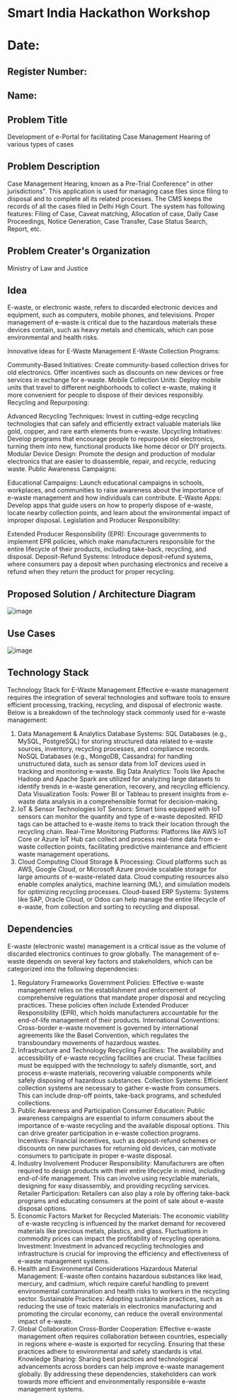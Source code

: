 # Smart India Hackathon Workshop
# Date:
## Register Number:
## Name:
## Problem Title
Development of e-Portal for facilitating Case Management Hearing of various types of cases
## Problem Description
Case Management Hearing, known as a Pre-Trial Conference" in other jurisdictions". This application is used for managing case files since filing to disposal and to complete all its related processes. The CMS keeps the records of all the cases filed in Delhi High Court. The system has following features: Filing of Case, Caveat matching, Allocation of case, Daily Case Proceedings, Notice Generation, Case Transfer, Case Status Search, Report, etc.
## Problem Creater's Organization
Ministry of Law and Justice

## Idea
E-waste, or electronic waste, refers to discarded electronic devices and equipment, such as computers, mobile phones, and televisions. Proper management of e-waste is critical due to the hazardous materials these devices contain, such as heavy metals and chemicals, which can pose environmental and health risks.

Innovative Ideas for E-Waste Management
E-Waste Collection Programs:

Community-Based Initiatives: Create community-based collection drives for old electronics. Offer incentives such as discounts on new devices or free services in exchange for e-waste.
Mobile Collection Units: Deploy mobile units that travel to different neighborhoods to collect e-waste, making it more convenient for people to dispose of their devices responsibly.
Recycling and Repurposing:

Advanced Recycling Techniques: Invest in cutting-edge recycling technologies that can safely and efficiently extract valuable materials like gold, copper, and rare earth elements from e-waste.
Upcycling Initiatives: Develop programs that encourage people to repurpose old electronics, turning them into new, functional products like home décor or DIY projects.
Modular Device Design: Promote the design and production of modular electronics that are easier to disassemble, repair, and recycle, reducing waste.
Public Awareness Campaigns:

Educational Campaigns: Launch educational campaigns in schools, workplaces, and communities to raise awareness about the importance of e-waste management and how individuals can contribute.
E-Waste Apps: Develop apps that guide users on how to properly dispose of e-waste, locate nearby collection points, and learn about the environmental impact of improper disposal.
Legislation and Producer Responsibility:

Extended Producer Responsibility (EPR): Encourage governments to implement EPR policies, which make manufacturers responsible for the entire lifecycle of their products, including take-back, recycling, and disposal.
Deposit-Refund Systems: Introduce deposit-refund systems, where consumers pay a deposit when purchasing electronics and receive a refund when they return the product for proper recycling.

## Proposed Solution / Architecture Diagram
![image](https://github.com/user-attachments/assets/f54ef523-9f1e-4fd4-b9cb-a03331953e58)


## Use Cases
![image](https://github.com/user-attachments/assets/bb5e6250-e567-4d65-8742-e6bed12d0a07)


## Technology Stack
Technology Stack for E-Waste Management
Effective e-waste management requires the integration of several technologies and software tools to ensure efficient processing, tracking, recycling, and disposal of electronic waste. Below is a breakdown of the technology stack commonly used for e-waste management:

1. Data Management & Analytics
Database Systems:
SQL Databases (e.g., MySQL, PostgreSQL) for storing structured data related to e-waste sources, inventory, recycling processes, and compliance records.
NoSQL Databases (e.g., MongoDB, Cassandra) for handling unstructured data, such as sensor data from IoT devices used in tracking and monitoring e-waste.
Big Data Analytics: Tools like Apache Hadoop and Apache Spark are utilized for analyzing large datasets to identify trends in e-waste generation, recovery, and recycling efficiency.
Data Visualization Tools: Power BI or Tableau to present insights from e-waste data analysis in a comprehensible format for decision-making.
2. IoT & Sensor Technologies
IoT Sensors: Smart bins equipped with IoT sensors can monitor the quantity and type of e-waste deposited. RFID tags can be attached to e-waste items to track their location through the recycling chain.
Real-Time Monitoring Platforms: Platforms like AWS IoT Core or Azure IoT Hub can collect and process real-time data from e-waste collection points, facilitating predictive maintenance and efficient waste management operations.
3. Cloud Computing
Cloud Storage & Processing: Cloud platforms such as AWS, Google Cloud, or Microsoft Azure provide scalable storage for large amounts of e-waste-related data. Cloud computing resources also enable complex analytics, machine learning (ML), and simulation models for optimizing recycling processes.
Cloud-based ERP Systems: Systems like SAP, Oracle Cloud, or Odoo can help manage the entire lifecycle of e-waste, from collection and sorting to recycling and disposal.

## Dependencies
E-waste (electronic waste) management is a critical issue as the volume of discarded electronics continues to grow globally. The management of e-waste depends on several key factors and stakeholders, which can be categorized into the following dependencies:

1. Regulatory Frameworks
Government Policies: Effective e-waste management relies on the establishment and enforcement of comprehensive regulations that mandate proper disposal and recycling practices. These policies often include Extended Producer Responsibility (EPR), which holds manufacturers accountable for the end-of-life management of their products.
International Conventions: Cross-border e-waste movement is governed by international agreements like the Basel Convention, which regulates the transboundary movements of hazardous wastes.
2. Infrastructure and Technology
Recycling Facilities: The availability and accessibility of e-waste recycling facilities are crucial. These facilities must be equipped with the technology to safely dismantle, sort, and process e-waste materials, recovering valuable components while safely disposing of hazardous substances.
Collection Systems: Efficient collection systems are necessary to gather e-waste from consumers. This can include drop-off points, take-back programs, and scheduled collections.
3. Public Awareness and Participation
Consumer Education: Public awareness campaigns are essential to inform consumers about the importance of e-waste recycling and the available disposal options. This can drive greater participation in e-waste collection programs.
Incentives: Financial incentives, such as deposit-refund schemes or discounts on new purchases for returning old devices, can motivate consumers to participate in proper e-waste disposal.
4. Industry Involvement
Producer Responsibility: Manufacturers are often required to design products with their entire lifecycle in mind, including end-of-life management. This can involve using recyclable materials, designing for easy disassembly, and providing recycling services.
Retailer Participation: Retailers can also play a role by offering take-back programs and educating consumers at the point of sale about e-waste disposal options.
5. Economic Factors
Market for Recycled Materials: The economic viability of e-waste recycling is influenced by the market demand for recovered materials like precious metals, plastics, and glass. Fluctuations in commodity prices can impact the profitability of recycling operations.
Investment: Investment in advanced recycling technologies and infrastructure is crucial for improving the efficiency and effectiveness of e-waste management systems.
6. Health and Environmental Considerations
Hazardous Material Management: E-waste often contains hazardous substances like lead, mercury, and cadmium, which require careful handling to prevent environmental contamination and health risks to workers in the recycling sector.
Sustainable Practices: Adopting sustainable practices, such as reducing the use of toxic materials in electronics manufacturing and promoting the circular economy, can reduce the overall environmental impact of e-waste.
7. Global Collaboration
Cross-Border Cooperation: Effective e-waste management often requires collaboration between countries, especially in regions where e-waste is exported for recycling. Ensuring that these practices adhere to environmental and safety standards is vital.
Knowledge Sharing: Sharing best practices and technological advancements across borders can help improve e-waste management globally.
By addressing these dependencies, stakeholders can work towards more efficient and environmentally responsible e-waste management systems.
